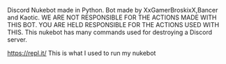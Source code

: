 Discord Nukebot made in Python.
Bot made by XxGamerBroskixX,Bancer and Kaotic.
WE ARE NOT RESPONSIBLE FOR THE ACTIONS MADE WITH THIS BOT.
YOU ARE HELD RESPONSIBLE FOR THE ACTIONS USED WITH THIS.
This nukebot has many commands used for destroying a Discord server.

https://repl.it/
This is what I used to run my nukebot
